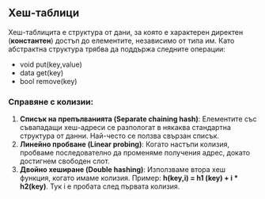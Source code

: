 

##  Хеш-таблици
Хеш-таблицита е структура от дани, за която е характерен директен (**константен**) достъп до елементите, независимо от типа им. Като абстрактна структура трябва да поддържа следните операции:

 - void put(key,value)
 - data get(key)
 - bool remove(key)

###  Справяне с колизии:

 1. **Списък на препълванията (Separate chaining hash)**:
Елементите със съвападащи хеш-адреси се разпологат в някаква стандартна структура от данни. Най-често се ползва свързан списък.
 2. **Линейно пробване (Linear probing)**:
Когато настъпи колизия, пробваме последователно да променяме получения адрес, докато достигнем свободен слот. 
 3. **Двойно хеширане (Double hashing)**:
 Използваме втора хеш функция, когато имаме колизия.
 Пример: **h(key,i) = h1 (key) + i * h2(key)**. Тук i е пробата след първата колизия.

